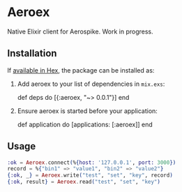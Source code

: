 # Aeroex

Native Elixir client for Aerospike.
Work in progress.

## Installation

If [available in Hex](https://hex.pm/docs/publish), the package can be installed as:

  1. Add aeroex to your list of dependencies in `mix.exs`:

        def deps do
          [{:aeroex, "~> 0.0.1"}]
        end

  2. Ensure aeroex is started before your application:

        def application do
          [applications: [:aeroex]]
        end

## Usage

```elixir
:ok = Aeroex.connect(%{host: '127.0.0.1', port: 3000})
record = %{"bin1" => "value1", "bin2" => "value2"}
{:ok, _} = Aeroex.write("test", "set", "key", record)
{:ok, result} = Aeroex.read("test", "set", "key")
```
